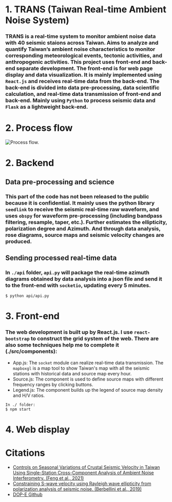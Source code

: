 # 1. TRANS (Taiwan Real-time Ambient Noise System)
### TRANS is a real-time system to monitor ambient noise data with 40 seismic staions across Taiwan. Aims to analyze and quantify Taiwan’s ambient noise characteristics to monitor corresponding meteorological events, tectonic activities, and anthropogenic activities. This project uses front-end and back-end separate development. The front-end is for web page display and data visualization. It is mainly implemented using `React.js` and receives real-time data from the back-end. The back-end is divided into data pre-processing, data scientific calculation, and real-time data transmission of front-end and back-end. Mainly using `Python` to process seismic data and `Flask` as a lightweight back-end.

# 2. Process flow
![Process flow.]()

# 2. Backend
## Data pre-processing and science
### This part of the code has not been released to the public because it is confidential. It mainly uses the python library `seedlink` to receive the seismic real-time raw waveform, and uses `obspy` for waveform pre-processing (including bandpass filtering, resample, taper, etc.). Further estimates the ellipticity, polarization degree and Azimuth. And through data analysis, rose diagrams, source maps and seismic velocity changes are produced.
## Sending processed real-time data
###  In `./api` folder, `api.py` will package the real-time azimuth diagrams obtained by data analysis into a json file and send it to the front-end with `socketio`, updating every 5 minutes.
```
$ python api/api.py
```

# 3. Front-end
### The web development is built up by React.js. I use `react-bootstrap` to construct the grid system of the web. There are also some techniques help me to complete it (./src/components):
* App.js: The `socket` module can realize real-time data transmission. The `mapboxgl` is a map tool to show Taiwan's map with all the seismic stations with historical data and source map every hour.
* Source.js: The component is used to define source maps with different frequency ranges by clicking buttons.
* Legend.js: The component builds up the legend of source map density and H/V ratios.
```
In ./ folder:
$ npm start
```

# 4. Web display

# Citations
- [Controls on Seasonal Variations of Crustal Seismic Velocity in Taiwan Using Single-Station Cross-Component Analysis of Ambient Noise Interferometry. (Feng et al., 2021)](https://agupubs.onlinelibrary.wiley.com/doi/full/10.1029/2021JB022650)
- [Constraining S-wave velocity using Rayleigh wave ellipticity from polarization analysis of seismic noise. (Berbellini et al., 2019)](https://academic.oup.com/gji/article/216/3/1817/5222650)
- [DOP-E Github](https://github.com/berbellini/DOP-E)
